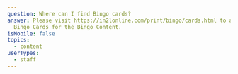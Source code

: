 ```yaml
---
question: Where can I find Bingo cards?
answer: Please visit https://in2lonline.com/print/bingo/cards.html to access
  Bingo Cards for the Bingo Content.
isMobile: false
topics:
  - content
userTypes:
  - staff
---
```

